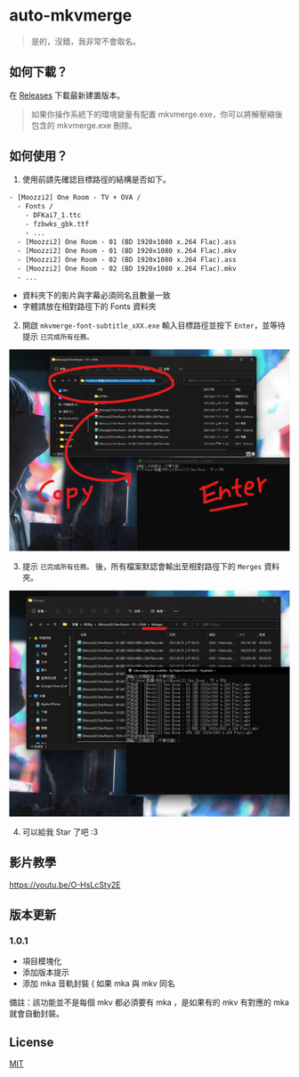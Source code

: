 # auto-mkvmerge

> 是的，沒錯，我非常不會取名。

## 如何下載？

在 [Releases](https://github.com/NekoChanTaiwan/mkvmerge-font-subtitle/releases) 下載最新建置版本。

> 如果你操作系統下的環境變量有配置 mkvmerge.exe，你可以將解壓縮後包含的 mkvmerge.exe 刪除。

## 如何使用？

1. 使用前請先確認目標路徑的結構是否如下。

```
- [Moozzi2] One Room - TV + OVA /
  - Fonts /
    - DFKai7_1.ttc
    - fzbwks_gbk.ttf
    - ...
  - [Moozzi2] One Room - 01 (BD 1920x1080 x.264 Flac).ass
  - [Moozzi2] One Room - 01 (BD 1920x1080 x.264 Flac).mkv
  - [Moozzi2] One Room - 02 (BD 1920x1080 x.264 Flac).ass
  - [Moozzi2] One Room - 02 (BD 1920x1080 x.264 Flac).mkv
  - ...
```

- 資料夾下的影片與字幕必須同名且數量一致
- 字體請放在相對路徑下的 Fonts 資料夾

2. 開啟 `mkvmerge-font-subtitle_xXX.exe` 輸入目標路徑並按下 `Enter`，並等待提示 `已完成所有任務。`

![](./screenshots/01.png)

3. 提示 `已完成所有任務。` 後，所有檔案默認會輸出至相對路徑下的 `Merges` 資料夾。

![](./screenshots/02.png)

4. 可以給我 Star 了吧 :3

## 影片教學

https://youtu.be/O-HsLcSty2E

## 版本更新

### 1.0.1

- 項目模塊化
- 添加版本提示
- 添加 mka 音軌封裝 ( 如果 mka 與 mkv 同名

備註：該功能並不是每個 mkv 都必須要有 mka ，是如果有的 mkv 有對應的 mka 就會自動封裝。

## License

[MIT](https://github.com/NekoChanTaiwan/mkvmerge-font-subtitle/blob/main/LICENSE)
